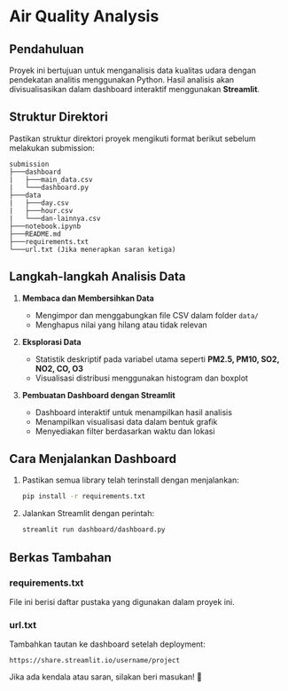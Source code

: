 # Air Quality Analysis

## Pendahuluan

Proyek ini bertujuan untuk menganalisis data kualitas udara dengan pendekatan analitis menggunakan Python. Hasil analisis akan divisualisasikan dalam dashboard interaktif menggunakan **Streamlit**.

## Struktur Direktori

Pastikan struktur direktori proyek mengikuti format berikut sebelum melakukan submission:

```
submission
├───dashboard
|   ├───main_data.csv
|   └───dashboard.py
├───data
|   ├───day.csv
|   ├───hour.csv
|   └───dan-lainnya.csv
├───notebook.ipynb
├───README.md
├───requirements.txt
└───url.txt (Jika menerapkan saran ketiga)
```

## Langkah-langkah Analisis Data

1. **Membaca dan Membersihkan Data**

   - Mengimpor dan menggabungkan file CSV dalam folder `data/`
   - Menghapus nilai yang hilang atau tidak relevan

2. **Eksplorasi Data**

   - Statistik deskriptif pada variabel utama seperti **PM2.5, PM10, SO2, NO2, CO, O3**
   - Visualisasi distribusi menggunakan histogram dan boxplot

3. **Pembuatan Dashboard dengan Streamlit**

   - Dashboard interaktif untuk menampilkan hasil analisis
   - Menampilkan visualisasi data dalam bentuk grafik
   - Menyediakan filter berdasarkan waktu dan lokasi

## Cara Menjalankan Dashboard

1. Pastikan semua library telah terinstall dengan menjalankan:
   ```sh
   pip install -r requirements.txt
   ```
2. Jalankan Streamlit dengan perintah:
   ```sh
   streamlit run dashboard/dashboard.py
   ```

## Berkas Tambahan

### requirements.txt

File ini berisi daftar pustaka yang digunakan dalam proyek ini.

### url.txt

Tambahkan tautan ke dashboard setelah deployment:

```
https://share.streamlit.io/username/project
```

Jika ada kendala atau saran, silakan beri masukan! 🚀
